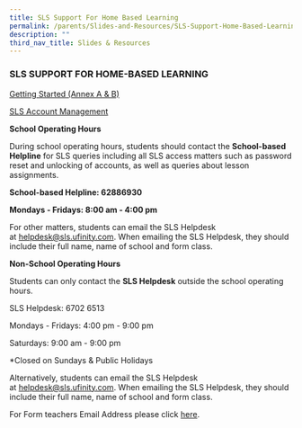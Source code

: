 ```yaml
---
title: SLS Support For Home Based Learning
permalink: /parents/Slides-and-Resources/SLS-Support-Home-Based-Learning/
description: ""
third_nav_title: Slides & Resources
---
```

### SLS SUPPORT FOR HOME-BASED LEARNING


[Getting Started (Annex A & B)](/files/Annexes%20to%20Letter%20to%20Parents.pdf)

[SLS Account Management](/files/SLS%20Account%20Management%20-%20Guide%20for%20P2%20to%20P6%20Students.pdf)


**School Operating Hours**

During school operating hours, students should contact the **School-based Helpline** for SLS queries including all SLS access matters such as password reset and unlocking of accounts, as well as queries about lesson assignments. 

  

**School-based Helpline: 62886930**

**Mondays - Fridays: 8:00 am - 4:00 pm**

  

For other matters, students can email the SLS Helpdesk at [helpdesk@sls.ufinity.com](mailto:helpdesk@sls.ufinity.com). When emailing the SLS Helpdesk, they should include their full name, name of school and form class.

  

  

**Non-School Operating Hours** 

  

Students can only contact the **SLS Helpdesk** outside the school operating hours.

  

SLS Helpdesk: 6702 6513

  

Mondays - Fridays: 4:00 pm - 9:00 pm

Saturdays: 9:00 am - 9:00 pm

\*Closed on Sundays & Public Holidays

  

Alternatively, students can email the SLS Helpdesk at [helpdesk@sls.ufinity.com](mailto:helpdesk@sls.ufinity.com). When emailing the SLS Helpdesk, they should include their full name, name of school and form class.

  

For Form teachers Email Address please click [here](https://staging.d1qu38ykr1wc9w.amplifyapp.com/our-school/School-Staff/Teaching-Staff/).
